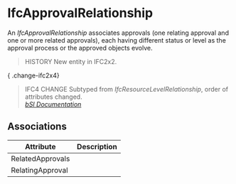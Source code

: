 IfcApprovalRelationship
=======================
An _IfcApprovalRelationship_ associates approvals (one relating approval and
one or more related approvals), each having different status or level as the
approval process or the approved objects evolve.  
  
> HISTORY  New entity in IFC2x2.  
  
{ .change-ifc2x4}  
> IFC4 CHANGE  Subtyped from _IfcResourceLevelRelationship_, order of
> attributes changed.  
[ _bSI
Documentation_](https://standards.buildingsmart.org/IFC/DEV/IFC4_2/FINAL/HTML/schema/ifcapprovalresource/lexical/ifcapprovalrelationship.htm)


Associations
------------
| Attribute        | Description   |
|------------------|---------------|
| RelatedApprovals |               |
| RelatingApproval |               |

